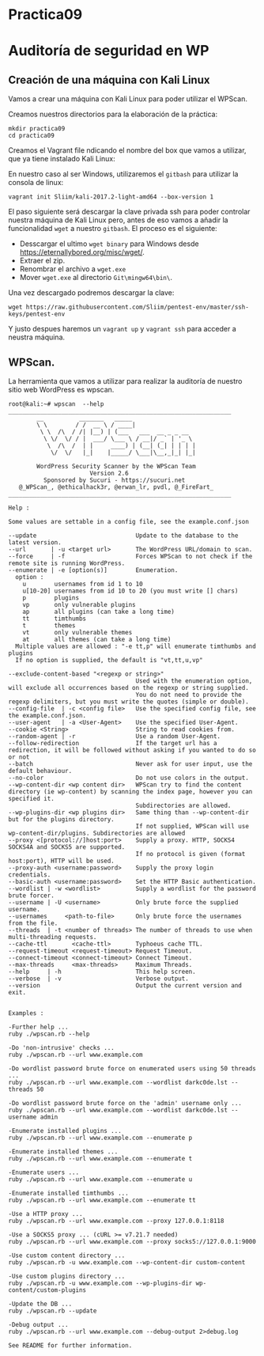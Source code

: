 # Practica09

# Auditoría de seguridad en WP

## Creación de una máquina con Kali Linux

Vamos a crear una máquina con Kali Linux para poder utilizar el WPScan.

Creamos nuestros directorios para la elaboración de la práctica:
```
mkdir practica09
cd practica09
```
Creamos el Vagrant file ndicando el nombre del box que vamos a utilizar, que ya tiene instalado Kali Linux:

En nuestro caso al ser Windows, utilizaremos el ``gitbash`` para utilizar la consola de linux:
```
vagrant init Sliim/kali-2017.2-light-amd64 --box-version 1
```
El paso siguiente será descargar la clave privada ssh para poder controlar nuestra máquina de Kali Linux pero, antes de eso vamos a añadir la funcionalidad ``wget`` a nuestro ``gitbash``. El proceso es el siguiente:
* Desscargar el ultimo ``wget binary`` para Windows desde https://eternallybored.org/misc/wget/.
* Extraer el zip. 
* Renombrar el archivo a ``wget.exe``
* Mover ``wget.exe`` al directorio ``Git\mingw64\bin\``.

Una vez descargado podremos descargar la clave: 
```
wget https://raw.githubusercontent.com/Sliim/pentest-env/master/ssh-keys/pentest-env
```
Y justo despues haremos un ``vagrant up`` y ``vagrant ssh`` para acceder a neustra máquina.

## WPScan.

La herramienta que vamos a utilizar para realizar la auditoría de nuestro sitio web WordPress es wpscan.

```
root@kali:~# wpscan  --help
_______________________________________________________________
        __          _______   _____
        \ \        / /  __ \ / ____|
         \ \  /\  / /| |__) | (___   ___  __ _ _ __
          \ \/  \/ / |  ___/ \___ \ / __|/ _` | '_ \
           \  /\  /  | |     ____) | (__| (_| | | | |
            \/  \/   |_|    |_____/ \___|\__,_|_| |_|

        WordPress Security Scanner by the WPScan Team
                       Version 2.6
          Sponsored by Sucuri - https://sucuri.net
   @_WPScan_, @ethicalhack3r, @erwan_lr, pvdl, @_FireFart_
_______________________________________________________________

Help :

Some values are settable in a config file, see the example.conf.json

--update                            Update to the database to the latest version.
--url       | -u <target url>       The WordPress URL/domain to scan.
--force     | -f                    Forces WPScan to not check if the remote site is running WordPress.
--enumerate | -e [option(s)]        Enumeration.
  option :
    u        usernames from id 1 to 10
    u[10-20] usernames from id 10 to 20 (you must write [] chars)
    p        plugins
    vp       only vulnerable plugins
    ap       all plugins (can take a long time)
    tt       timthumbs
    t        themes
    vt       only vulnerable themes
    at       all themes (can take a long time)
  Multiple values are allowed : "-e tt,p" will enumerate timthumbs and plugins
  If no option is supplied, the default is "vt,tt,u,vp"

--exclude-content-based "<regexp or string>"
                                    Used with the enumeration option, will exclude all occurrences based on the regexp or string supplied.
                                    You do not need to provide the regexp delimiters, but you must write the quotes (simple or double).
--config-file  | -c <config file>   Use the specified config file, see the example.conf.json.
--user-agent   | -a <User-Agent>    Use the specified User-Agent.
--cookie <String>                   String to read cookies from.
--random-agent | -r                 Use a random User-Agent.
--follow-redirection                If the target url has a redirection, it will be followed without asking if you wanted to do so or not
--batch                             Never ask for user input, use the default behaviour.
--no-color                          Do not use colors in the output.
--wp-content-dir <wp content dir>   WPScan try to find the content directory (ie wp-content) by scanning the index page, however you can specified it.
                                    Subdirectories are allowed.
--wp-plugins-dir <wp plugins dir>   Same thing than --wp-content-dir but for the plugins directory.
                                    If not supplied, WPScan will use wp-content-dir/plugins. Subdirectories are allowed
--proxy <[protocol://]host:port>    Supply a proxy. HTTP, SOCKS4 SOCKS4A and SOCKS5 are supported.
                                    If no protocol is given (format host:port), HTTP will be used.
--proxy-auth <username:password>    Supply the proxy login credentials.
--basic-auth <username:password>    Set the HTTP Basic authentication.
--wordlist | -w <wordlist>          Supply a wordlist for the password brute forcer.
--username | -U <username>          Only brute force the supplied username.
--usernames     <path-to-file>      Only brute force the usernames from the file.
--threads  | -t <number of threads> The number of threads to use when multi-threading requests.
--cache-ttl       <cache-ttl>       Typhoeus cache TTL.
--request-timeout <request-timeout> Request Timeout.
--connect-timeout <connect-timeout> Connect Timeout.
--max-threads     <max-threads>     Maximum Threads.
--help     | -h                     This help screen.
--verbose  | -v                     Verbose output.
--version                           Output the current version and exit.


Examples :

-Further help ...
ruby ./wpscan.rb --help

-Do 'non-intrusive' checks ...
ruby ./wpscan.rb --url www.example.com

-Do wordlist password brute force on enumerated users using 50 threads ...
ruby ./wpscan.rb --url www.example.com --wordlist darkc0de.lst --threads 50

-Do wordlist password brute force on the 'admin' username only ...
ruby ./wpscan.rb --url www.example.com --wordlist darkc0de.lst --username admin

-Enumerate installed plugins ...
ruby ./wpscan.rb --url www.example.com --enumerate p

-Enumerate installed themes ...
ruby ./wpscan.rb --url www.example.com --enumerate t

-Enumerate users ...
ruby ./wpscan.rb --url www.example.com --enumerate u

-Enumerate installed timthumbs ...
ruby ./wpscan.rb --url www.example.com --enumerate tt

-Use a HTTP proxy ...
ruby ./wpscan.rb --url www.example.com --proxy 127.0.0.1:8118

-Use a SOCKS5 proxy ... (cURL >= v7.21.7 needed)
ruby ./wpscan.rb --url www.example.com --proxy socks5://127.0.0.1:9000

-Use custom content directory ...
ruby ./wpscan.rb -u www.example.com --wp-content-dir custom-content

-Use custom plugins directory ...
ruby ./wpscan.rb -u www.example.com --wp-plugins-dir wp-content/custom-plugins

-Update the DB ...
ruby ./wpscan.rb --update

-Debug output ...
ruby ./wpscan.rb --url www.example.com --debug-output 2>debug.log

See README for further information.
```
